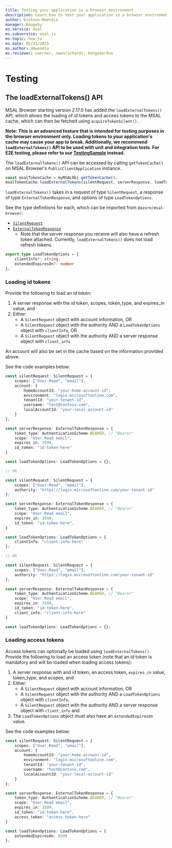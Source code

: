 ```yaml
---
title: Testing your application in a browser environment
description: Learn how to test your application in a browser environment
author: Dickson-Mwendia
manager: Dougeby
ms.service: msal
ms.subservice: msal-js
ms.topic: how-to
ms.date: 05/21/2025
ms.author: dmwendia
ms.reviewer: cwerner, owenrichards, kengaderdus
---
```


# Testing

## The loadExternalTokens() API

MSAL Browser starting version 2.17.0 has added the `loadExternalTokens()` API, which allows the loading of id tokens and access tokens to the MSAL cache, which can then be fetched using `acquireTokenSilent()`. 

**Note: This is an advanced feature that is intended for testing purposes in the browser environment only. Loading tokens to your application's cache may cause your app to break. Additionally, we recommend `loadExternalTokens()` API to be used with unit and integration tests. For E2E testing, please refer to our [TestingSample](https://github.com/AzureAD/microsoft-authentication-library-for-js/tree/dev/samples/msal-browser-samples/TestingSample) instead.**

The `loadExternalTokens()` API can be accessed by calling `getTokenCache()` on MSAL Browser's `PublicClientApplication` instance. 

```js
const msalTokenCache = myMSALObj.getTokenCache();
msalTokenCache.loadExternalTokens(silentRequest, serverResponse, loadTokenOptions);
```

`loadExternalTokens()` takes in a request of type `SilentRequest`, a response of type `ExternalTokenResponse`, and options of type `LoadTokenOptions`.

See the type definitions for each, which can be imported from `@azure/msal-browser`:

- [`SilentRequest`](https://azuread.github.io/microsoft-authentication-library-for-js/ref/modules/_azure_msal_browser.html#silentrequest)
- [`ExternalTokenResponse`](https://azuread.github.io/microsoft-authentication-library-for-js/ref/modules/_azure_msal_common.html#externaltokenresponse)
    - Note that the server response you receive will also have a refresh token attached. Currently, `loadExternalTokens()` does not load refresh tokens.

```ts
export type LoadTokenOptions = {
    clientInfo?: string,
    extendedExpiresOn?: number
};
```

### Loading id tokens

Provide the following to load an id token:

1. A server response with the id token, scopes, token_type, and expires_in value, and
1. Either:
    - A `SilentRequest` object with account information, OR
    - A `SilentRequest` object with the authority AND a `LoadTokenOptions` object with `clientInfo`, OR
    - A `SilentRequest` object with the authority AND a server response object with `client_info`

An account will also be set in the cache based on the information provided above.

See the code examples below:

```ts
const silentRequest: SilentRequest = {
    scopes: ["User.Read", "email"],
    account: {
        homeAccountId: "your-home-account-id",
        environment: "login.microsoftonline.com",
        tenantId: "your-tenant-id",
        username: "test@contoso.com",
        localAccountId: "your-local-account-id"
    }
};

const serverResponse: ExternalTokenResponse = {
    token_type: AuthenticationScheme.BEARER, // "Bearer"
    scope: "User.Read email",
    expires_in: 3599,
    id_token: "id-token-here"
}

const loadTokenOptions: LoadTokenOptions = {};

// OR

const silentRequest: SilentRequest = {
    scopes: ["User.Read", "email"],
    authority: "https://login.microsoftonline.com/your-tenant-id"
};

const serverResponse: ExternalTokenResponse = {
    token_type: AuthenticationScheme.BEARER, // "Bearer"
    scope: "User.Read email",
    expires_in: 3599,
    id_token: "id-token-here",
}

const loadTokenOptions: LoadTokenOptions = {
    clientInfo: "client-info-here"
};

// OR

const silentRequest: SilentRequest = {
    scopes: ["User.Read", "email"],
    authority: "https://login.microsoftonline.com/your-tenant-id"
};

const serverResponse: ExternalTokenResponse = {
    token_type: AuthenticationScheme.BEARER, // "Bearer"
    scope: "User.Read email",
    expires_in: 3599,
    id_token: "id-token-here",
    client_info: "client-info-here"
}

const loadTokenOptions: LoadTokenOptions = {};
```

### Loading access tokens

Access tokens can optionally be loaded using `loadExternalTokens()`. Provide the following to load an access token (note that an id token is mandatory and will be loaded when loading access tokens):

1. A server response with and id token, an access token, `expires_in` value, token_type, and scopes, and
1. Either:
    - A `SilentRequest` object with account information, OR
    - A `SilentRequest` object with the authority AND a `LoadTokenOptions` object with `clientInfo`, 
    - A `SilentRequest` object with the authority AND a server response object with `client_info`
    and
1. The `LoadTokenOptions` object must also have an `extendedExpiresOn` value.

See the code examples below:

```ts
const silentRequest: SilentRequest = {
    scopes: ["User.Read", "email"],
    account: {
        homeAccountId: "your-home-account-id",
        environment: "login.microsoftonline.com",
        tenantId: "your-tenant-id",
        username: "test@contoso.com",
        localAccountId: "your-local-account-id"
    }
};

const serverResponse: ExternalTokenResponse = {
    token_type: AuthenticationScheme.BEARER, // "Bearer"
    scope: "User.Read email",
    expires_in: 3599,
    id_token: "id-token-here",
    access_token: "access-token-here"
}

const loadTokenOptions: LoadTokenOptions = {
    extendedExpiresOn: 6599
};
```
